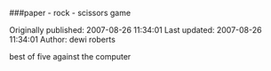 ###paper - rock - scissors  game

Originally published: 2007-08-26 11:34:01
Last updated: 2007-08-26 11:34:01
Author: dewi roberts

best of five against the computer